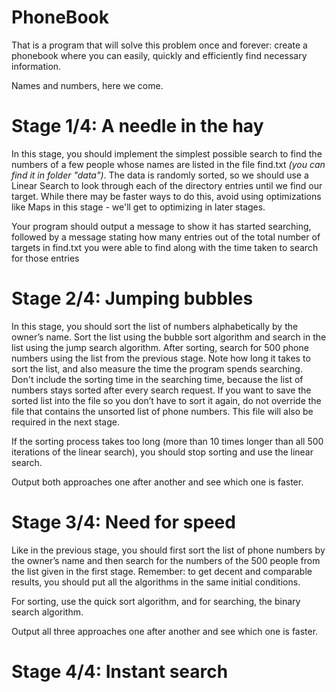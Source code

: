 # PhoneBook
That is a program that will solve this problem once and forever: create a phonebook where you can easily, quickly and efficiently find necessary information. 
  
Names and numbers, here we come. 

 
# Stage 1/4: A needle in the hay 
 
In this stage, you should implement the simplest possible search to find the numbers of a few people whose names are listed in the file find.txt *(you can find it in folder "data")*. The data is randomly sorted, so we should use a Linear Search to look through each of the directory entries until we find our target. While there may be faster ways to do this, avoid using optimizations like Maps in this stage - we'll get to optimizing in later stages.

Your program should output a message to show it has started searching, followed by a message stating how many entries out of the total number of targets in find.txt you were able to find along with the time taken to search for those entries
  
  
 # Stage 2/4: Jumping bubbles

In this stage, you should sort the list of numbers alphabetically by the owner’s name. Sort the list using the bubble sort algorithm and search in the list using the jump search algorithm.
After sorting, search for 500 phone numbers using the list from the previous stage. Note how long it takes to sort the list, and also measure the time the program spends searching. Don't include the sorting time in the searching time, because the list of numbers stays sorted after every search request. If you want to save the sorted list into the file so you don’t have to sort it again, do not override the file that contains the unsorted list of phone numbers. This file will also be required in the next stage.

If the sorting process takes too long (more than 10 times longer than all 500 iterations of the linear search), you should stop sorting and use the linear search.

Output both approaches one after another and see which one is faster.


 # Stage 3/4: Need for speed

Like in the previous stage, you should first sort the list of phone numbers by the owner’s name and then search for the numbers of the 500 people from the list given in the first stage. Remember: to get decent and comparable results, you should put all the algorithms in the same initial conditions.

For sorting, use the quick sort algorithm, and for searching, the binary search algorithm.

Output all three approaches one after another and see which one is faster.


# Stage 4/4: Instant search

